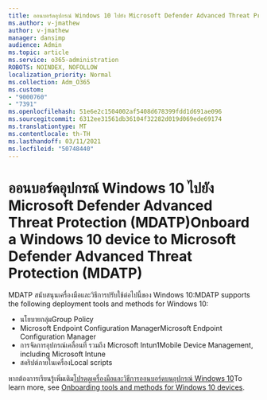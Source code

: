 ```yaml
---
title: ออนบอร์ดอุปกรณ์ Windows 10 ไปยัง Microsoft Defender Advanced Threat Protection (MDATP)
ms.author: v-jmathew
author: v-jmathew
manager: dansimp
audience: Admin
ms.topic: article
ms.service: o365-administration
ROBOTS: NOINDEX, NOFOLLOW
localization_priority: Normal
ms.collection: Adm_O365
ms.custom:
- "9000760"
- "7391"
ms.openlocfilehash: 51e6e2c1504002af5408d678399fdd1d691ae096
ms.sourcegitcommit: 6312ee31561db36104f32282d019d069ede69174
ms.translationtype: MT
ms.contentlocale: th-TH
ms.lasthandoff: 03/11/2021
ms.locfileid: "50748440"
---
```

# <a name="onboard-a-windows-10-device-to-microsoft-defender-advanced-threat-protection-mdatp"></a><span data-ttu-id="55414-102">ออนบอร์ดอุปกรณ์ Windows 10 ไปยัง Microsoft Defender Advanced Threat Protection (MDATP)</span><span class="sxs-lookup"><span data-stu-id="55414-102">Onboard a Windows 10 device to Microsoft Defender Advanced Threat Protection (MDATP)</span></span>

<span data-ttu-id="55414-103">MDATP สนับสนุนเครื่องมือและวิธีการปรับใช้ต่อไปนี้ของ Windows 10:</span><span class="sxs-lookup"><span data-stu-id="55414-103">MDATP supports the following deployment tools and methods for Windows 10:</span></span>

- <span data-ttu-id="55414-104">นโยบายกลุ่ม</span><span class="sxs-lookup"><span data-stu-id="55414-104">Group Policy</span></span>
- <span data-ttu-id="55414-105">Microsoft Endpoint Configuration Manager</span><span class="sxs-lookup"><span data-stu-id="55414-105">Microsoft Endpoint Configuration Manager</span></span>
- <span data-ttu-id="55414-106">การจัดการอุปกรณ์เคลื่อนที่ รวมถึง Microsoft Intun1</span><span class="sxs-lookup"><span data-stu-id="55414-106">Mobile Device Management, including Microsoft Intune</span></span>
- <span data-ttu-id="55414-107">สคริปต์ภายในเครื่อง</span><span class="sxs-lookup"><span data-stu-id="55414-107">Local scripts</span></span>

<span data-ttu-id="55414-108">หากต้องการเรียนรู้เพิ่มเติม[โปรดดูเครื่องมือและวิธีการออนบอร์ดบนอุปกรณ์ Windows 10](https://go.microsoft.com/fwlink/?linkid=2143460)</span><span class="sxs-lookup"><span data-stu-id="55414-108">To learn more, see [Onboarding tools and methods for Windows 10 devices](https://go.microsoft.com/fwlink/?linkid=2143460).</span></span>
